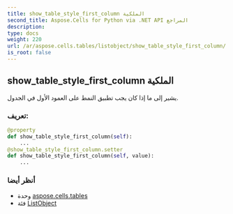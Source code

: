```yaml
---
title: show_table_style_first_column الملكية
second_title: Aspose.Cells for Python via .NET API المراجع
description:
type: docs
weight: 220
url: /ar/aspose.cells.tables/listobject/show_table_style_first_column/
is_root: false
---
```

##  show_table_style_first_column الملكية

يشير إلى ما إذا كان يجب تطبيق النمط على العمود الأول في الجدول.
###  تعريف:
```python
@property
def show_table_style_first_column(self):
    ...
@show_table_style_first_column.setter
def show_table_style_first_column(self, value):
    ...
```

###  أنظر أيضا
* وحدة [aspose.cells.tables](../../)
* فئة [ListObject](/cells/python-net/ar/aspose.cells.tables/listobject)
